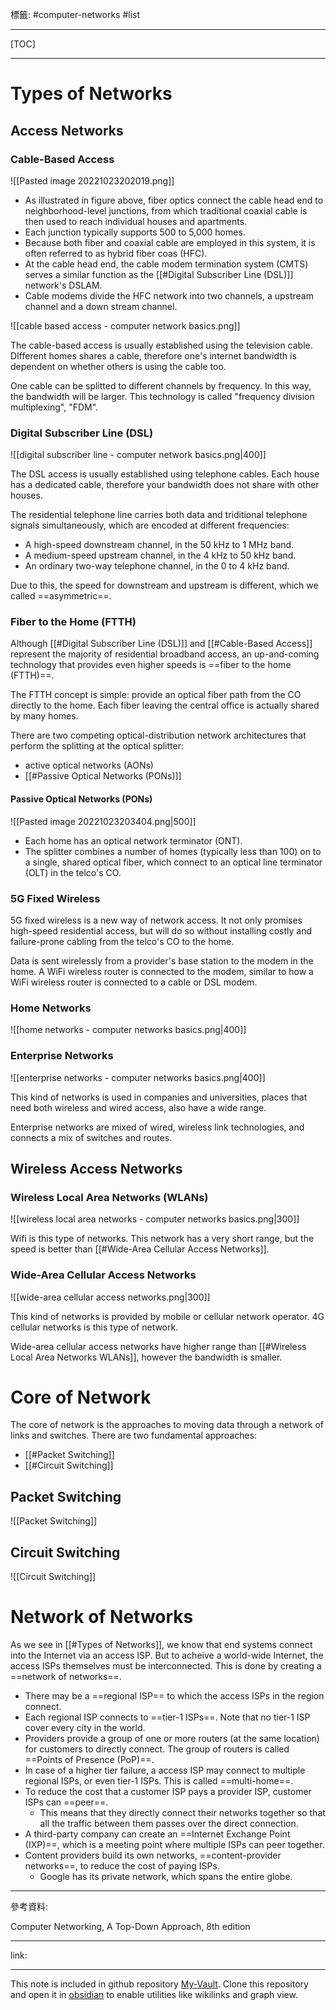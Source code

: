 標籤: #computer-networks #list 

---

[TOC]

---

# Types of Networks

## Access Networks

### Cable-Based Access

![[Pasted image 20221023202019.png]]

- As illustrated in figure above, fiber optics connect the cable head end to neighborhood-level junctions, from which traditional coaxial cable is then used to reach individual houses and apartments.
- Each junction typically supports 500 to 5,000 homes.
- Because both fiber and coaxial cable are employed in this system, it is often referred to as hybrid fiber coas (HFC).
- At the cable head end, the cable modem termination system (CMTS) serves a similar function as the [[#Digital Subscriber Line (DSL)]] network's DSLAM. 
- Cable modems divide the HFC network into two channels, a upstream channel and a down stream channel.

![[cable based access - computer network basics.png]]

The cable-based access is usually established using the television cable. DIfferent homes shares a cable, therefore one's internet bandwidth is dependent on whether others is using the cable too.

One cable can be splitted to different channels by frequency. In this way, the bandwidth will be larger. This technology is called "frequency division multiplexing", "FDM".

### Digital Subscriber Line (DSL)

![[digital subscriber line - computer network basics.png|400]]

The DSL access is usually established using telephone cables. Each house has a dedicated cable, therefore your bandwidth does not share with other houses.

The residential telephone line carries both data and triditional telephone signals simultaneously, which are encoded at different frequencies:

- A high-speed downstream channel, in the $50\text{ kHz}$ to $1\text{ MHz}$ band.
- A medium-speed upstream channel, in the $4\text{ kHz}$ to $50 \text{ kHz}$ band.
- An ordinary two-way telephone channel, in the $0$ to $4\text{ kHz}$ band.

Due to this, the speed for downstream and upstream is different, which we called ==asymmetric==.

### Fiber to the Home (FTTH)

Although [[#Digital Subscriber Line (DSL)]] and [[#Cable-Based Access]] represent the majority of residential broadband access, an up-and-coming technology that provides even higher speeds is ==fiber to the home (FTTH)==.

The FTTH concept is simple: provide an optical fiber path from the CO directly to the home. Each fiber leaving the central office is actually shared by many homes.


There are two competing optical-distribution network architectures that perform the splitting at the optical splitter:

- active optical networks (AONs)
- [[#Passive Optical Networks (PONs)]]

#### Passive Optical Networks (PONs)

![[Pasted image 20221023203404.png|500]]

- Each home has an optical network terminator (ONT).
- The splitter combines a number of homes (typically less than 100) on to a single, shared optical fiber, which connect to an optical line terminator (OLT) in the telco's CO.

### 5G Fixed Wireless

5G fixed wireless is a new way of network access. It not only promises high-speed residential access, but will do so without installing costly and failure-prone cabling from the telco's CO to the home.

Data is sent wirelessly from a provider's base station to the modem in the home. A WiFi wireless router is connected to the modem, similar to how a WiFi wireless router is connected to a cable or DSL modem.

### Home Networks

![[home networks - computer networks basics.png|400]]

### Enterprise Networks

![[enterprise networks - computer networks basics.png|400]]

This kind of networks is used in companies and universities, places that need both wireless and wired access, also have a wide range.

Enterprise networks are mixed of wired, wireless link technologies, and connects a mix of switches and routes.

## Wireless Access Networks

### Wireless Local Area Networks (WLANs)

![[wireless local area networks - computer networks basics.png|300]]

Wifi is this type of networks. This network has a very short range, but the speed is better than [[#Wide-Area Cellular Access Networks]].

### Wide-Area Cellular Access Networks

![[wide-area cellular access networks.png|300]]

This kind of networks is provided by mobile or cellular network operator. 4G cellular networks is this type of network.

Wide-area cellular access networks have higher range than [[#Wireless Local Area Networks WLANs]], however the bandwidth is smaller.

# Core of Network

The core of network is the approaches to moving data through a network of links and switches. There are two fundamental approaches:

- [[#Packet Switching]]
- [[#Circuit Switching]]

## Packet Switching

![[Packet Switching]]

## Circuit Switching

![[Circuit Switching]]

# Network of Networks

As we see in [[#Types of Networks]], we know that end systems connect into the Internet via an access ISP. But to acheive a world-wide Internet, the access ISPs themselves must be interconnected. This is done by creating a ==network of networks==.

- There may be a ==regional ISP== to which the access ISPs in the region connect.
- Each regional ISP connects to ==tier-1 ISPs==. Note that no tier-1 ISP cover every city in the world.
- Providers provide a group of one or more routers (at the same location) for customers to directly connect. The group of routers is called ==Points of Presence (PoP)==.
- In case of a higher tier failure, a access ISP may connect to multiple regional ISPs, or even tier-1 ISPs. This is called ==multi-home==.
- To reduce the cost that a customer ISP pays a provider ISP, customer ISPs can ==peer==. 
	- This means that they directly connect their networks together so that all the traffic between them passes over the direct connection.
- A third-party company can create an ==Internet Exchange Point (IXP)==, which is a meeting point where multiple ISPs can peer together.
- Content providers build its own networks, ==content-provider networks==, to reduce the cost of paying ISPs.
	- Google has its private network, which spans the entire globe.

---

參考資料:

Computer Networking, A Top-Down Approach, 8th edition

---

link:


---

This note is included in github repository [My-Vault](https://github.com/LittleD3092/My-Vault.git). Clone this repository and open it in [obsidian](https://obsidian.md/) to enable utilities like wikilinks and graph view.